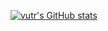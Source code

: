 
[![vutr's GitHub stats](https://github-readme-stats.vercel.app/api?username=vutran1710&show_icons=true)](https://github.com/vutran1710/vutran1710)

